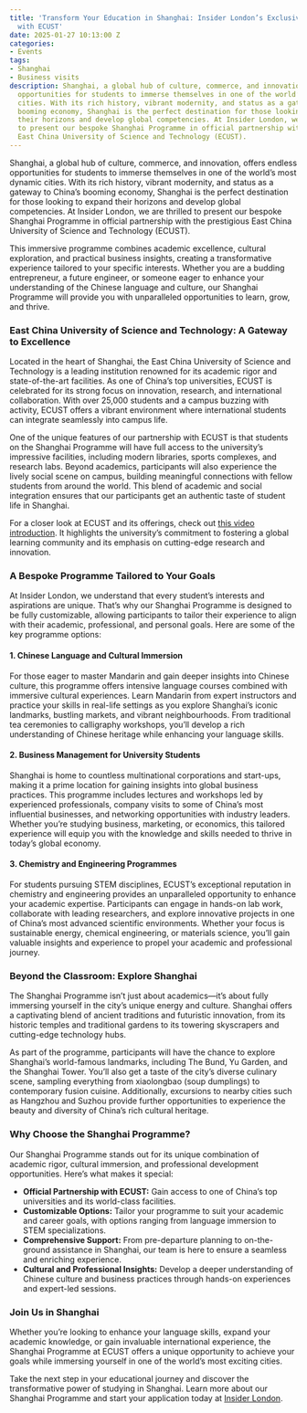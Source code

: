 ```yaml
---
title: 'Transform Your Education in Shanghai: Insider London’s Exclusive Partnership
  with ECUST'
date: 2025-01-27 10:13:00 Z
categories:
- Events
tags:
- Shanghai
- Business visits
description: Shanghai, a global hub of culture, commerce, and innovation, offers endless
  opportunities for students to immerse themselves in one of the world’s most dynamic
  cities. With its rich history, vibrant modernity, and status as a gateway to China’s
  booming economy, Shanghai is the perfect destination for those looking to expand
  their horizons and develop global competencies. At Insider London, we are thrilled
  to present our bespoke Shanghai Programme in official partnership with the prestigious
  East China University of Science and Technology (ECUST).
---
```


Shanghai, a global hub of culture, commerce, and innovation, offers endless opportunities for students to immerse themselves in one of the world’s most dynamic cities. With its rich history, vibrant modernity, and status as a gateway to China’s booming economy, Shanghai is the perfect destination for those looking to expand their horizons and develop global competencies. At Insider London, we are thrilled to present our bespoke Shanghai Programme in official partnership with the prestigious East China University of Science and Technology (ECUST).

This immersive programme combines academic excellence, cultural exploration, and practical business insights, creating a transformative experience tailored to your specific interests. Whether you are a budding entrepreneur, a future engineer, or someone eager to enhance your understanding of the Chinese language and culture, our Shanghai Programme will provide you with unparalleled opportunities to learn, grow, and thrive.

### **East China University of Science and Technology: A Gateway to Excellence**

Located in the heart of Shanghai, the East China University of Science and Technology is a leading institution renowned for its academic rigor and state-of-the-art facilities. As one of China’s top universities, ECUST is celebrated for its strong focus on innovation, research, and international collaboration. With over 25,000 students and a campus buzzing with activity, ECUST offers a vibrant environment where international students can integrate seamlessly into campus life.

One of the unique features of our partnership with ECUST is that students on the Shanghai Programme will have full access to the university’s impressive facilities, including modern libraries, sports complexes, and research labs. Beyond academics, participants will also experience the lively social scene on campus, building meaningful connections with fellow students from around the world. This blend of academic and social integration ensures that our participants get an authentic taste of student life in Shanghai.

For a closer look at ECUST and its offerings, check out [this video introduction](https://www.youtube.com/watch?v=mioZZ9glU00). It highlights the university’s commitment to fostering a global learning community and its emphasis on cutting-edge research and innovation.

### **A Bespoke Programme Tailored to Your Goals**

At Insider London, we understand that every student’s interests and aspirations are unique. That’s why our Shanghai Programme is designed to be fully customizable, allowing participants to tailor their experience to align with their academic, professional, and personal goals. Here are some of the key programme options:

#### **1. Chinese Language and Cultural Immersion**
For those eager to master Mandarin and gain deeper insights into Chinese culture, this programme offers intensive language courses combined with immersive cultural experiences. Learn Mandarin from expert instructors and practice your skills in real-life settings as you explore Shanghai’s iconic landmarks, bustling markets, and vibrant neighbourhoods. From traditional tea ceremonies to calligraphy workshops, you’ll develop a rich understanding of Chinese heritage while enhancing your language skills.

#### **2. Business Management for University Students**
Shanghai is home to countless multinational corporations and start-ups, making it a prime location for gaining insights into global business practices. This programme includes lectures and workshops led by experienced professionals, company visits to some of China’s most influential businesses, and networking opportunities with industry leaders. Whether you’re studying business, marketing, or economics, this tailored experience will equip you with the knowledge and skills needed to thrive in today’s global economy.

#### **3. Chemistry and Engineering Programmes**
For students pursuing STEM disciplines, ECUST’s exceptional reputation in chemistry and engineering provides an unparalleled opportunity to enhance your academic expertise. Participants can engage in hands-on lab work, collaborate with leading researchers, and explore innovative projects in one of China’s most advanced scientific environments. Whether your focus is sustainable energy, chemical engineering, or materials science, you’ll gain valuable insights and experience to propel your academic and professional journey.

### **Beyond the Classroom: Explore Shanghai**

The Shanghai Programme isn’t just about academics—it’s about fully immersing yourself in the city’s unique energy and culture. Shanghai offers a captivating blend of ancient traditions and futuristic innovation, from its historic temples and traditional gardens to its towering skyscrapers and cutting-edge technology hubs.

As part of the programme, participants will have the chance to explore Shanghai’s world-famous landmarks, including The Bund, Yu Garden, and the Shanghai Tower. You’ll also get a taste of the city’s diverse culinary scene, sampling everything from xiaolongbao (soup dumplings) to contemporary fusion cuisine. Additionally, excursions to nearby cities such as Hangzhou and Suzhou provide further opportunities to experience the beauty and diversity of China’s rich cultural heritage.

### **Why Choose the Shanghai Programme?**

Our Shanghai Programme stands out for its unique combination of academic rigor, cultural immersion, and professional development opportunities. Here’s what makes it special:

- **Official Partnership with ECUST:** Gain access to one of China’s top universities and its world-class facilities.
- **Customizable Options:** Tailor your programme to suit your academic and career goals, with options ranging from language immersion to STEM specializations.
- **Comprehensive Support:** From pre-departure planning to on-the-ground assistance in Shanghai, our team is here to ensure a seamless and enriching experience.
- **Cultural and Professional Insights:** Develop a deeper understanding of Chinese culture and business practices through hands-on experiences and expert-led sessions.

### **Join Us in Shanghai**

Whether you’re looking to enhance your language skills, expand your academic knowledge, or gain invaluable international experience, the Shanghai Programme at ECUST offers a unique opportunity to achieve your goals while immersing yourself in one of the world’s most exciting cities.

Take the next step in your educational journey and discover the transformative power of studying in Shanghai. Learn more about our Shanghai Programme and start your application today at [Insider London](https://insiderlondon.com/asia/shanghai/immersive-programme).


